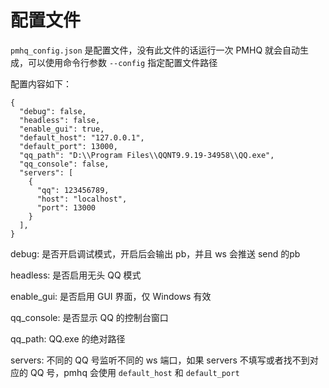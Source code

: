 # 配置文件

`pmhq_config.json` 是配置文件，没有此文件的话运行一次 PMHQ 就会自动生成，可以使用命令行参数 `--config` 指定配置文件路径

配置内容如下：

```json5
{
  "debug": false,
  "headless": false,
  "enable_gui": true,
  "default_host": "127.0.0.1",
  "default_port": 13000,
  "qq_path": "D:\\Program Files\\QQNT9.9.19-34958\\QQ.exe",
  "qq_console": false,
  "servers": [
    {
      "qq": 123456789,
      "host": "localhost",
      "port": 13000
    }
  ],
}
```

debug: 是否开启调试模式，开启后会输出 pb，并且 ws 会推送 send 的pb

headless: 是否启用无头 QQ 模式

enable_gui: 是否启用 GUI 界面，仅 Windows 有效

qq_console: 是否显示 QQ 的控制台窗口

qq_path:  QQ.exe 的绝对路径

servers: 不同的 QQ 号监听不同的 ws 端口，如果 servers 不填写或者找不到对应的 QQ 号，pmhq 会使用 `default_host` 和 `default_port`


